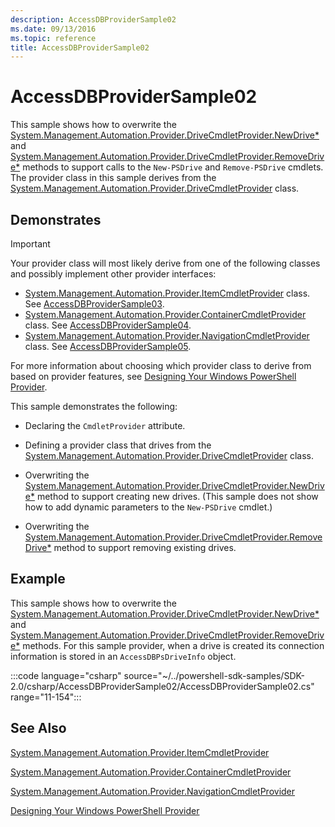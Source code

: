 ```yaml
---
description: AccessDBProviderSample02
ms.date: 09/13/2016
ms.topic: reference
title: AccessDBProviderSample02
---
```

# AccessDBProviderSample02

This sample shows how to overwrite the
[System.Management.Automation.Provider.DriveCmdletProvider.NewDrive*](/dotnet/api/System.Management.Automation.Provider.DriveCmdletProvider.NewDrive)
and
[System.Management.Automation.Provider.DriveCmdletProvider.RemoveDrive*](/dotnet/api/System.Management.Automation.Provider.DriveCmdletProvider.RemoveDrive)
methods to support calls to the `New-PSDrive` and `Remove-PSDrive` cmdlets. The provider class in
this sample derives from the
[System.Management.Automation.Provider.DriveCmdletProvider](/dotnet/api/System.Management.Automation.Provider.DriveCmdletProvider)
class.

## Demonstrates

> [!IMPORTANT]
> Your provider class will most likely derive from one of the following classes and possibly
> implement other provider interfaces:
>
> - [System.Management.Automation.Provider.ItemCmdletProvider](/dotnet/api/System.Management.Automation.Provider.ItemCmdletProvider) class. See [AccessDBProviderSample03](./accessdbprovidersample03.md).
> - [System.Management.Automation.Provider.ContainerCmdletProvider](/dotnet/api/System.Management.Automation.Provider.ContainerCmdletProvider) class. See [AccessDBProviderSample04](./accessdbprovidersample04.md).
> - [System.Management.Automation.Provider.NavigationCmdletProvider](/dotnet/api/System.Management.Automation.Provider.NavigationCmdletProvider) class. See [AccessDBProviderSample05](./accessdbprovidersample05.md).
>
> For more information about choosing which provider class to derive from based on provider
> features, see [Designing Your Windows PowerShell Provider](./provider-types.md).

This sample demonstrates the following:

- Declaring the `CmdletProvider` attribute.

- Defining a provider class that drives from the
  [System.Management.Automation.Provider.DriveCmdletProvider](/dotnet/api/System.Management.Automation.Provider.DriveCmdletProvider)
  class.

- Overwriting the
  [System.Management.Automation.Provider.DriveCmdletProvider.NewDrive*](/dotnet/api/System.Management.Automation.Provider.DriveCmdletProvider.NewDrive)
  method to support creating new drives. (This sample does not show how to add dynamic parameters to
  the `New-PSDrive` cmdlet.)

- Overwriting the
  [System.Management.Automation.Provider.DriveCmdletProvider.RemoveDrive*](/dotnet/api/System.Management.Automation.Provider.DriveCmdletProvider.RemoveDrive)
  method to support removing existing drives.

## Example

This sample shows how to overwrite the
[System.Management.Automation.Provider.DriveCmdletProvider.NewDrive*](/dotnet/api/System.Management.Automation.Provider.DriveCmdletProvider.NewDrive)
and
[System.Management.Automation.Provider.DriveCmdletProvider.RemoveDrive*](/dotnet/api/System.Management.Automation.Provider.DriveCmdletProvider.RemoveDrive)
methods. For this sample provider, when a drive is created its connection information is stored in
an `AccessDBPsDriveInfo` object.

:::code language="csharp" source="~/../powershell-sdk-samples/SDK-2.0/csharp/AccessDBProviderSample02/AccessDBProviderSample02.cs" range="11-154":::

## See Also

[System.Management.Automation.Provider.ItemCmdletProvider](/dotnet/api/System.Management.Automation.Provider.ItemCmdletProvider)

[System.Management.Automation.Provider.ContainerCmdletProvider](/dotnet/api/System.Management.Automation.Provider.ContainerCmdletProvider)

[System.Management.Automation.Provider.NavigationCmdletProvider](/dotnet/api/System.Management.Automation.Provider.NavigationCmdletProvider)

[Designing Your Windows PowerShell Provider](./provider-types.md)
